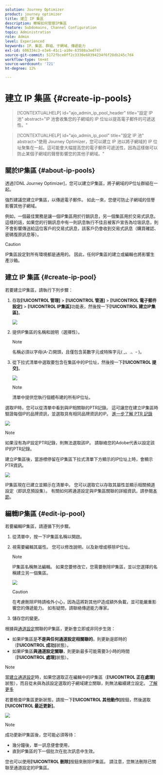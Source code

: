 ```yaml
---
solution: Journey Optimizer
product: journey optimizer
title: 建立 IP 集區
description: 瞭解如何管理IP集區
feature: Subdomains, Channel Configuration
topic: Administration
role: Admin
level: Experienced
keywords: IP、集區、群組、子網域、傳遞能力
exl-id: 606334c3-e3e6-41c1-a10e-63508a3ed747
source-git-commit: 5172fbce0ff2c3330e68394234f6f28db245c7d4
workflow-type: tm+mt
source-wordcount: '721'
ht-degree: 12%

---
```


# 建立 IP 集區 {#create-ip-pools}

>[!CONTEXTUALHELP]
>id="ajo_admin_ip_pool_header"
>title="設定 IP 池"
>abstract="IP 池會收集您的子網域的 IP 位址以提高電子郵件的可遞送性。"

>[!CONTEXTUALHELP]
>id="ajo_admin_ip_pool"
>title="設定 IP 池"
>abstract="使用 Journey Optimizer，您可以建立 IP 池以將子網域的 IP 位址聚集在一起。這可能會大幅提高您的電子郵件可遞送性，因為這樣做可以防止某個子網域的聲譽影響您的其他子網域。"

## 關於IP集區 {#about-ip-pools}

透過[!DNL Journey Optimizer]，您可以建立IP集區，將子網域的IP位址群組在一起。

強烈建議您建立IP集區，以傳遞電子郵件。 如此一來，您便可防止子網域的信譽影響其他子網域。

例如，一個最佳實務是讓一個IP集區用於行銷訊息，另一個集區用於交易式訊息。 這樣的話，如果您的行銷訊息中有一則訊息執行不佳且被客戶宣告為垃圾訊息，則不會影響傳送給這位客戶的交易式訊息，該客戶仍會收到交易式訊息（購買確認、密碼復原訊息等）。

>[!CAUTION]
>
>IP集區設定對所有環境都是通用的。 因此，任何IP集區的建立或編輯也將影響生產沙箱。

## 建立 IP 集區 {#create-ip-pool}

若要建立IP集區，請執行下列步驟：

1. 存取&#x200B;**[!UICONTROL 管理]** > **[!UICONTROL 管道]** > **[!UICONTROL 電子郵件設定]** > **[!UICONTROL IP集區]**&#x200B;功能表，然後按一下&#x200B;**[!UICONTROL 建立IP集區]**。

   ![](assets/ip-pool-create.png)

1. 提供IP集區的名稱和說明（選擇性）。

   >[!NOTE]
   >
   >名稱必須以字母(A-Z)開頭，且僅包含英數字元或特殊字元( _、.、- )。

1. 從下拉式清單中選取要包含在集區中的IP位址，然後按一下&#x200B;**[!UICONTROL 提交]**。

   ![](assets/ip-pool-config.png)

   >[!NOTE]
   >
   >清單中提供您執行個體布建的所有IP位址。

選取IP時，您可以從清單中看到與IP相關聯的PTR記錄。 這可讓您在建立IP集區時驗證每個IP的品牌資訊，並選取具有相同品牌資訊的IP。 [進一步了解 PTR 記錄](ptr-records.md)

![](assets/ip-pool-ptr-record.png)

>[!NOTE]
>
>如果沒有為IP設定PTR記錄，則無法選取該IP。 請聯絡您的Adobe代表以設定該IP的PTR記錄。<!--Now this only happens when first subdomain delegated to Adobe is with CNAME method.-->

建立IP集區後，當游標停留在IP集區下拉式清單下方顯示的IP位址上時，會顯示PTR資訊。

![](assets/ip-pool-ptr-record-tooltip.png)

IP集區現在已建立並顯示在清單中。 您可以選取它以存取其屬性並顯示相關頻道設定（即訊息預設集）。 有關如何將通道設定與IP集區關聯的詳細資訊，請參閱[本節](channel-surfaces.md)。

## 編輯IP集區 {#edit-ip-pool}

若要編輯IP集區，請遵循下列步驟。

1. 從清單中，按一下IP集區名稱以開啟。

1. 視需要編輯其屬性。 您可以修改說明，以及新增或移除IP位址。

   >[!NOTE]
   >
   >IP集區名稱無法編輯。 如果您要修改它，您需要刪除IP集區，並以您選擇的名稱建立另一個集區。

   ![](assets/ip-pool-edit.png)

   >[!CAUTION]
   >
   >在考慮刪除IP時請格外小心，因為這將對其他IP造成額外負載，並可能嚴重影響您的傳遞能力。 如有疑問，請聯絡傳遞能力專家。

1. 儲存您的變更。

根據與[通道設定](channel-surfaces.md)關聯的IP集區，更新會立即或非同步生效：

* 如果IP集區是&#x200B;**不是與任何通道設定相關聯的**，則更新是即時的（**[!UICONTROL 成功]**&#x200B;狀態）。
* 如果IP集區&#x200B;**與通道設定關聯**，則更新最多可能需要3小時的時間（**[!UICONTROL 處理]**&#x200B;狀態）。

>[!NOTE]
>
>當[建立通道設定](channel-surfaces.md#create-channel-surface)時，如果您選取正在編輯中的IP集區（**[!UICONTROL 正在處理]**&#x200B;狀態），而且從未與為該設定選取的子網域建立關聯，則無法繼續建立設定。 [了解更多](channel-surfaces.md#subdomains-and-ip-pools)

若要檢查IP集區更新狀態，請按一下&#x200B;**[!UICONTROL 其他動作]**&#x200B;按鈕，然後選取&#x200B;**[!UICONTROL 最近更新]**。

![](assets/ip-pool-recent-update.png)

>[!NOTE]
>
>成功更新IP集區後，您可能必須等待：
>* 幾分鐘後，單一訊息便會使用，
>* 直到IP集區的下一個批次在批次訊息中生效。

您也可以使用&#x200B;**[!UICONTROL 刪除]**&#x200B;按鈕來刪除IP集區。 請注意，您無法刪除已關聯至通道設定的IP集區。

